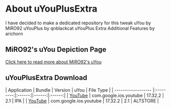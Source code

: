 # About uYouPlusExtra
I have decided to make a dedicated repository for this tweak
uYou by MiRO92
uYouPlus by qnblackcat
uYouPlus Extra Additional Features by arichorn

## MiRO92's uYou Depiction Page
[Click here to read more about MiRO92's uYou](https://miro92.com/repo/depictions/?p=com.miro.uyou)

## uYouPlusExtra Download
| Application | Bundle | Version | uYou | File Type |
         | ------------------ |:---------:|:------:|:------:|:------:|
         | [YouTube](github.com/arichorn/uYouPlusExtra/releases/download/v17.32.2-2.1-(121)/uYouPlus_17.32.2_2.1_F3.ipa) | com.google.ios.youtube | 17.32.2 | 2.1 | IPA |
         | [YouTube](tinyurl.com/yyz98m8p) | com.google.ios.youtube | 17.32.2 | 2.1 | ALTSTORE |    
